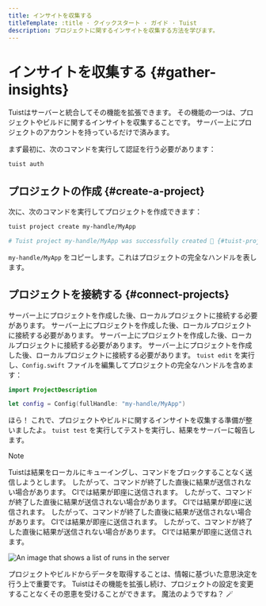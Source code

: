 ```yaml
---
title: インサイトを収集する
titleTemplate: :title · クイックスタート · ガイド · Tuist
description: プロジェクトに関するインサイトを収集する方法を学びます。
---
```


# インサイトを収集する {#gather-insights}

Tuistはサーバーと統合してその機能を拡張できます。 その機能の一つは、プロジェクトやビルドに関するインサイトを収集することです。 サーバー上にプロジェクトのアカウントを持っているだけで済みます。

まず最初に、次のコマンドを実行して認証を行う必要があります：

```bash
tuist auth
```

## プロジェクトの作成 {#create-a-project}

次に、次のコマンドを実行してプロジェクトを作成できます：

```bash
tuist project create my-handle/MyApp

# Tuist project my-handle/MyApp was successfully created 🎉 {#tuist-project-myhandlemyapp-was-successfully-created-}
```

`my-handle/MyApp` をコピーします。これはプロジェクトの完全なハンドルを表します。

## プロジェクトを接続する {#connect-projects}

サーバー上にプロジェクトを作成した後、ローカルプロジェクトに接続する必要があります。 サーバー上にプロジェクトを作成した後、ローカルプロジェクトに接続する必要があります。 サーバー上にプロジェクトを作成した後、ローカルプロジェクトに接続する必要があります。 サーバー上にプロジェクトを作成した後、ローカルプロジェクトに接続する必要があります。 `tuist edit` を実行し、`Config.swift` ファイルを編集してプロジェクトの完全なハンドルを含めます：

```swift
import ProjectDescription

let config = Config(fullHandle: "my-handle/MyApp")
```

ほら！ これで、プロジェクトやビルドに関するインサイトを収集する準備が整いましたよ。 `tuist test` を実行してテストを実行し、結果をサーバーに報告します。

> [!NOTE]
> Tuistは結果をローカルにキューイングし、コマンドをブロックすることなく送信しようとします。 したがって、コマンドが終了した直後に結果が送信されない場合があります。 CIでは結果が即座に送信されます。 したがって、コマンドが終了した直後に結果が送信されない場合があります。 CIでは結果が即座に送信されます。 したがって、コマンドが終了した直後に結果が送信されない場合があります。 CIでは結果が即座に送信されます。 したがって、コマンドが終了した直後に結果が送信されない場合があります。 CIでは結果が即座に送信されます。

![An image that shows a list of runs in the server](/images/guides/quick-start/runs.png)

プロジェクトやビルドからデータを取得することは、情報に基づいた意思決定を行う上で重要です。
Tuistはその機能を拡張し続け、プロジェクトの設定を変更することなくその恩恵を受けることができます。 魔法のようですね？ 🪄
